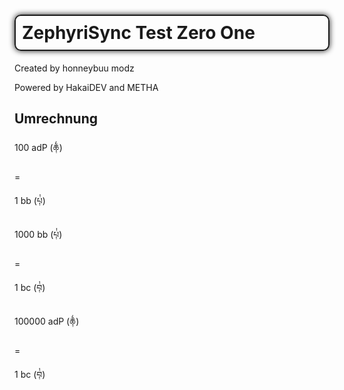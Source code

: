 <!DOCTYPE html>
<html>
<head>
  <meta charset="UTF-8">
  <title>ZephyriSync Test Zero One</title>
  <style>
    h1 {
      border: 2px solid;
      border-radius: 10px;
      padding: 10px;
      box-shadow: 0 0 10px;
    }

    p {
      color: initial;
    }
  </style>
</head>
<body>
  <h1>ZephyriSync Test Zero One</h1>
  <p>Created by honneybuu modz</p>
  <p>Powered by HakaiDEV and METHA</p>

  <h2>Umrechnung</h2>
  <p class="adP">100 adP  (ཆ༙྆)  <p class="equal">= <p class="bb">1 bb  (པ༙྇) </p>

  <p class="bb">1000 bb  (པ༙྇)  <p class="equal">= <p class="bc">1 bc  (བ༙྇) </p>

  <p class="adP">100000 adP  (ཆ༙྆) <p class="equal">=<p class="bc">1 bc  <span>(བ༙྇) </p>
</body>
</html>
